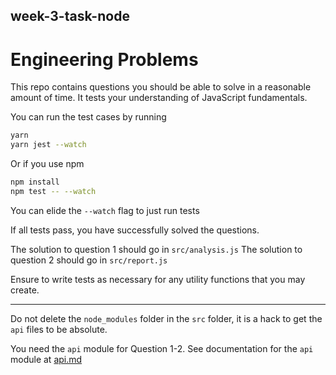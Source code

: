 ## week-3-task-node

# Engineering Problems

This repo contains questions you should be able to solve in a reasonable amount of time.
It tests your understanding of JavaScript fundamentals.

You can run the test cases by running

```bash
yarn
yarn jest --watch
```

Or if you use npm

```bash
npm install
npm test -- --watch
```

You can elide the `--watch` flag to just run tests

If all tests pass, you have successfully solved the questions.

The solution to question 1 should go in `src/analysis.js`
The solution to question 2 should go in `src/report.js`

Ensure to write tests as necessary for any utility functions that you may create.

---
Do not delete the `node_modules` folder in the `src` folder, it is a hack to get the `api` files to be absolute.

You need the `api` module for Question 1-2.
See documentation for the `api` module at [api.md](./api.md)
